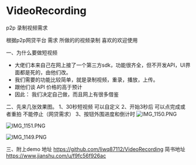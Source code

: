 # VideoRecording
p2p 录制视频需求

根据p2p网贷平台 需求 所做的的视频录制 喜欢的欢迎使用

一、为什么要做短视频

- 大佬们本来自己在网上接了一个第三方sdk，功能很齐全，但不开发API，UI界面都是死的，由他们改。
- 我们需要的功能比较简单，就是录制视频，重录，播放，上传。
- 跟他们谈 API 价格的高于预计 
- 因此：
    我们决定自己做，而且网上有很多借鉴

二、先来几张效果图。
      1、30秒短视频 可以自定义
      2、开始3秒后 可以点完成或者重拍 不能停止（网贷需求）
      3、按钮外围进度和倒计时
![IMG_1150.PNG](http://upload-images.jianshu.io/upload_images/2835602-26265bc1daff386a.PNG?imageMogr2/auto-orient/strip%7CimageView2/2/w/1240)

![IMG_1151.PNG](http://upload-images.jianshu.io/upload_images/2835602-21eb4a3298c2b837.PNG?imageMogr2/auto-orient/strip%7CimageView2/2/w/1240)

![IMG_1149.PNG](http://upload-images.jianshu.io/upload_images/2835602-3fbebfdfe002e2c7.PNG?imageMogr2/auto-orient/strip%7CimageView2/2/w/1240)


三、附上demo 地址  https://github.com/liwq87112/VideoRecording
简书地址 https://www.jianshu.com/u/f9fc56f926ac
